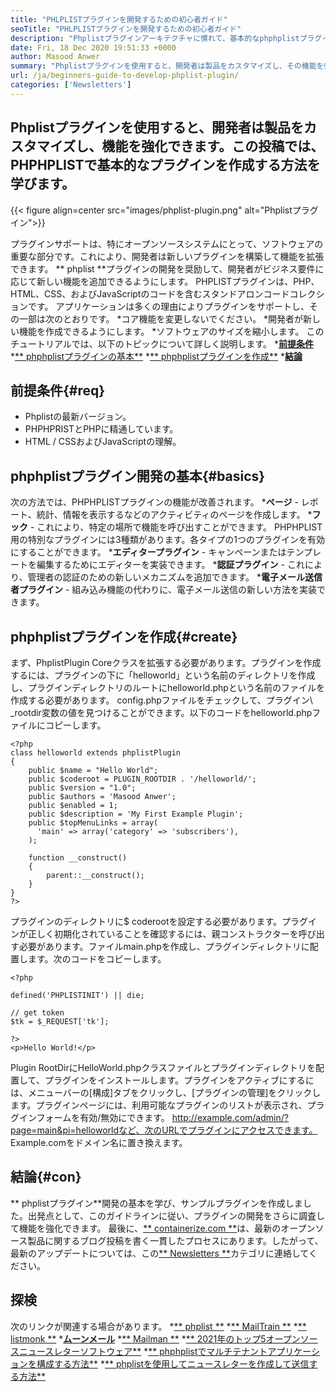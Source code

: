 ```yaml
---
title: "PHLPLISTプラグインを開発するための初心者ガイド" 
seoTitle: "PHLPLISTプラグインを開発するための初心者ガイド" 
description: "Phplistプラグインアーキテクチャに慣れて、基本的なphphplistプラグインを作成する方法を学びます。このガイドラインは、Phplist機能をカスタマイズおよび強化するのに役立ちます。" 
date: Fri, 18 Dec 2020 19:51:33 +0000
author: Masood Anwer
summary: "Phplistプラグインを使用すると、開発者は製品をカスタマイズし、その機能を強化できます。この投稿では、PHPHPLISTで基本的なプラグインを作成する方法を学びます。" 
url: /ja/beginners-guide-to-develop-phplist-plugin/
categories: ['Newsletters']
---
```


## Phplistプラグインを使用すると、開発者は製品をカスタマイズし、機能を強化できます。この投稿では、PHPHPLISTで基本的なプラグインを作成する方法を学びます。

{{< figure align=center src="images/phplist-plugin.png" alt="Phplistプラグイン">}}

プラグインサポートは、特にオープンソースシステムにとって、ソフトウェアの重要な部分です。これにより、開発者は新しいプラグインを構築して機能を拡張できます。 ** phplist **プラグインの開発を奨励して、開発者がビジネス要件に応じて新しい機能を追加できるようにします。 PHPLISTプラグインは、PHP、HTML、CSS、およびJavaScriptのコードを含むスタンドアロンコードコレクションです。
アプリケーションは多くの理由によりプラグインをサポートし、その一部は次のとおりです。
  *コア機能を変更しないでください。
  *開発者が新しい機能を作成できるようにします。
  *ソフトウェアのサイズを縮小します。
このチュートリアルでは、以下のトピックについて詳しく説明します。
  *[**前提条件**][2]
  *[** phphplistプラグインの基本**][3]
  *[** phphplistプラグインを作成**][4]
  *[**結論**][5]

## 前提条件{#req}
  * Phplistの最新バージョン。
  * PHPHPRISTとPHPに精通しています。
  * HTML / CSSおよびJavaScriptの理解。

## phphplistプラグイン開発の基本{#basics}
次の方法では、PHPHPLISTプラグインの機能が改善されます。
  ***ページ**  - レポート、統計、情報を表示するなどのアクティビティのページを作成します。
  ***フック**  - これにより、特定の場所で機能を呼び出すことができます。
PHPHPLIST用の特別なプラグインには3種類があります。各タイプの1つのプラグインを有効にすることができます。
  ***エディタープラグイン**  - キャンペーンまたはテンプレートを編集するためにエディターを実装できます。
  ***認証プラグイン**  - これにより、管理者の認証のための新しいメカニズムを追加できます。
  ***電子メール送信者プラグイン**  - 組み込み機能の代わりに、電子メール送信の新しい方法を実装できます。

## phphplistプラグインを作成{#create}
まず、PhplistPlugin Coreクラスを拡張する必要があります。プラグインを作成するには、プラグインの下に「helloworld」という名前のディレクトリを作成し、プラグインディレクトリのルートにhelloworld.phpという名前のファイルを作成する必要があります。 config.phpファイルをチェックして、プラグイン\ _rootdir変数の値を見つけることができます。以下のコードをhelloworld.phpファイルにコピーします。
```
<?php
class helloworld extends phplistPlugin
{
    public $name = "Hello World";
    public $coderoot = PLUGIN_ROOTDIR . '/helloworld/';
    public $version = "1.0";
    public $authors = 'Masood Anwer';
    public $enabled = 1;
    public $description = 'My First Example Plugin';
    public $topMenuLinks = array(
      'main' => array('category' => 'subscribers'),
    );

    function __construct()
    {
        parent::__construct();
    }
}
?>
```
プラグインのディレクトリに$ coderootを設定する必要があります。プラグインが正しく初期化されていることを確認するには、親コンストラクターを呼び出す必要があります。ファイルmain.phpを作成し、プラグインディレクトリに配置します。次のコードをコピーします。
```
<?php

defined('PHPLISTINIT') || die;

// get token
$tk = $_REQUEST['tk'];

?>
<p>Hello World!</p>
```
Plugin RootDirにHelloWorld.phpクラスファイルとプラグインディレクトリを配置して、プラグインをインストールします。プラグインをアクティブにするには、メニューバーの[構成]タブをクリックし、[プラグインの管理]をクリックします。プラグインページには、利用可能なプラグインのリストが表示され、プラグインフォームを有効/無効にできます。
http://example.com/admin/?page=main&pi=helloworldなど、次のURLでプラグインにアクセスできます。 Example.comをドメイン名に置き換えます。

## 結論{#con}
** phplistプラグイン**開発の基本を学び、サンプルプラグインを作成しました。出発点として、このガイドラインに従い、プラグインの開発をさらに調査して機能を強化できます。
最後に、[** containerize.com **][6]は、最新のオープンソース製品に関するブログ投稿を書く一貫したプロセスにあります。したがって、最新のアップデートについては、この[** Newsletters **][7]カテゴリに連絡してください。

## 探検
次のリンクが関連する場合があります。
  *[** phplist **][8]
  *[** MailTrain **][9]
  *[** listmonk **][10]
  *[**ムーンメール**][11]
  *[** Mailman **][12]
  *[** 2021年のトップ5オープンソースニュースレターソフトウェア**][13]
  *[** phphplistでマルチテナントアプリケーションを構成する方法**][14]
  *[** phplistを使用してニュースレターを作成して送信する方法**][15]

  
[1]: https://products.containerize.com/newsletter/phplist
[2]: #Req
[3]: #Basics
[4]: #Create
[5]: #Con
[6]: https://containerize.com
[7]: https://blog.containerize.com/category/newsletter/
[8]: https://products.containerize.com/newsletter/phplist/
[9]: https://products.containerize.com/newsletter/mailtrain/
[10]: https://products.containerize.com/newsletter/listmonk/
[11]: https://products.containerize.com/newsletter/moonmail/
[12]: https://products.containerize.com/newsletter/mailman/
[13]: https://blog.containerize.com/newsletter/top-5-open-source-newsletter-software-in-2021/
[14]: https://blog.containerize.com/newsletter/how-to-implement-multi-tenancy-in-phplist/
[15]: https://blog.containerize.com/newsletter/how-to-create-and-send-newsletter-using-phplist/
